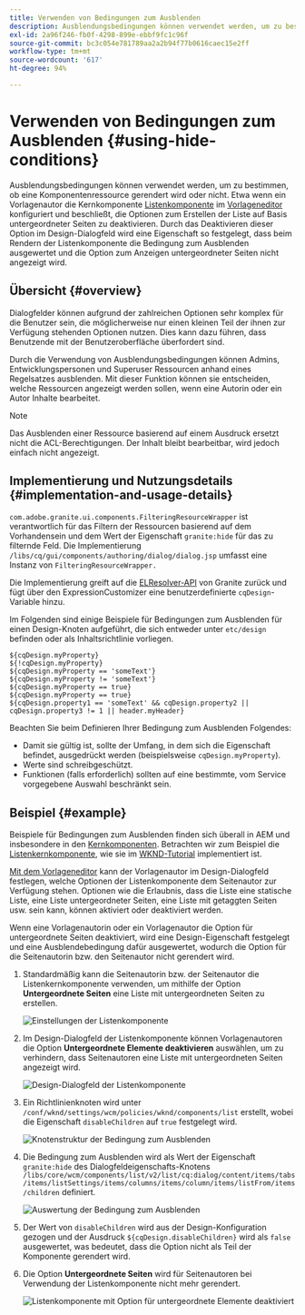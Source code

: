 ```yaml
---
title: Verwenden von Bedingungen zum Ausblenden
description: Ausblendungsbedingungen können verwendet werden, um zu bestimmen, ob eine Komponentenressource gerendert wird oder nicht.
exl-id: 2a96f246-fb0f-4298-899e-ebbf9fc1c96f
source-git-commit: bc3c054e781789aa2a2b94f77b0616caec15e2ff
workflow-type: tm+mt
source-wordcount: '617'
ht-degree: 94%

---
```


# Verwenden von Bedingungen zum Ausblenden {#using-hide-conditions}

Ausblendungsbedingungen können verwendet werden, um zu bestimmen, ob eine Komponentenressource gerendert wird oder nicht. Etwa wenn ein Vorlagenautor die Kernkomponente [Listenkomponente](https://experienceleague.adobe.com/docs/experience-manager-core-components/using/components/list.html?lang=de) im [Vorlageneditor](/help/sites-cloud/authoring/features/templates.md) konfiguriert und beschließt, die Optionen zum Erstellen der Liste auf Basis untergeordneter Seiten zu deaktivieren. Durch das Deaktivieren dieser Option im Design-Dialogfeld wird eine Eigenschaft so festgelegt, dass beim Rendern der Listenkomponente die Bedingung zum Ausblenden ausgewertet und die Option zum Anzeigen untergeordneter Seiten nicht angezeigt wird.

## Übersicht {#overview}

Dialogfelder können aufgrund der zahlreichen Optionen sehr komplex für die Benutzer sein, die möglicherweise nur einen kleinen Teil der ihnen zur Verfügung stehenden Optionen nutzen. Dies kann dazu führen, dass Benutzende mit der Benutzeroberfläche überfordert sind.

Durch die Verwendung von Ausblendungsbedingungen können Admins, Entwicklungspersonen und Superuser Ressourcen anhand eines Regelsatzes ausblenden. Mit dieser Funktion können sie entscheiden, welche Ressourcen angezeigt werden sollen, wenn eine Autorin oder ein Autor Inhalte bearbeitet.

>[!NOTE]
>
>Das Ausblenden einer Ressource basierend auf einem Ausdruck ersetzt nicht die ACL-Berechtigungen. Der Inhalt bleibt bearbeitbar, wird jedoch einfach nicht angezeigt.

## Implementierung und Nutzungsdetails {#implementation-and-usage-details}

`com.adobe.granite.ui.components.FilteringResourceWrapper` ist verantwortlich für das Filtern der Ressourcen basierend auf dem Vorhandensein und dem Wert der Eigenschaft `granite:hide` für das zu filternde Feld. Die Implementierung `/libs/cq/gui/components/authoring/dialog/dialog.jsp` umfasst eine Instanz von `FilteringResourceWrapper.`

Die Implementierung greift auf die [ELResolver-API](https://helpx.adobe.com/de/experience-manager/6-5/sites/developing/using/reference-materials/granite-ui/api/jcr_root/libs/granite/ui/docs/server/el.html) von Granite zurück und fügt über den ExpressionCustomizer eine benutzerdefinierte `cqDesign`-Variable hinzu.

Im Folgenden sind einige Beispiele für Bedingungen zum Ausblenden für einen Design-Knoten aufgeführt, die sich entweder unter `etc/design` befinden oder als Inhaltsrichtlinie vorliegen.

```
${cqDesign.myProperty}
${!cqDesign.myProperty}
${cqDesign.myProperty == 'someText'}
${cqDesign.myProperty != 'someText'}
${cqDesign.myProperty == true}
${cqDesign.myProperty == true}
${cqDesign.property1 == 'someText' && cqDesign.property2 || cqDesign.property3 != 1 || header.myHeader}
```

Beachten Sie beim Definieren Ihrer Bedingung zum Ausblenden Folgendes:

* Damit sie gültig ist, sollte der Umfang, in dem sich die Eigenschaft befindet, ausgedrückt werden (beispielsweise `cqDesign.myProperty`).
* Werte sind schreibgeschützt.
* Funktionen (falls erforderlich) sollten auf eine bestimmte, vom Service vorgegebene Auswahl beschränkt sein.

## Beispiel {#example}

Beispiele für Bedingungen zum Ausblenden finden sich überall in AEM und insbesondere in den [Kernkomponenten](https://experienceleague.adobe.com/docs/experience-manager-core-components/using/introduction.html?lang=de). Betrachten wir zum Beispiel die [Listenkernkomponente](https://experienceleague.adobe.com/docs/experience-manager-core-components/using/components/list.html?lang=de), wie sie im [WKND-Tutorial](/help/implementing/developing/introduction/develop-wknd-tutorial.md) implementiert ist.

[Mit dem Vorlageneditor](/help/sites-cloud/authoring/features/templates.md) kann der Vorlagenautor im Design-Dialogfeld festlegen, welche Optionen der Listenkomponente dem Seitenautor zur Verfügung stehen. Optionen wie die Erlaubnis, dass die Liste eine statische Liste, eine Liste untergeordneter Seiten, eine Liste mit getaggten Seiten usw. sein kann, können aktiviert oder deaktiviert werden.

Wenn eine Vorlagenautorin oder ein Vorlagenautor die Option für untergeordnete Seiten deaktiviert, wird eine Design-Eigenschaft festgelegt und eine Ausblendebedingung dafür ausgewertet, wodurch die Option für die Seitenautorin bzw. den Seitenautor nicht gerendert wird.

1. Standardmäßig kann die Seitenautorin bzw. der Seitenautor die Listenkernkomponente verwenden, um mithilfe der Option **Untergeordnete Seiten** eine Liste mit untergeordneten Seiten zu erstellen.

   ![Einstellungen der Listenkomponente](assets/hide-conditions-list-settings.png)

1. Im Design-Dialogfeld der Listenkomponente können Vorlagenautoren die Option **Untergeordnete Elemente deaktivieren** auswählen, um zu verhindern, dass Seitenautoren eine Liste mit untergeordneten Seiten angezeigt wird.

   ![Design-Dialogfeld der Listenkomponente](assets/hide-conditions-list-design.png)

1. Ein Richtlinienknoten wird unter `/conf/wknd/settings/wcm/policies/wknd/components/list` erstellt, wobei die Eigenschaft `disableChildren` auf `true` festgelegt wird.

   ![Knotenstruktur der Bedingung zum Ausblenden](assets/hide-conditions-node-structure.png)

1. Die Bedingung zum Ausblenden wird als Wert der Eigenschaft `granite:hide` des Dialogfeldeigenschafts-Knotens `/libs/core/wcm/components/list/v2/list/cq:dialog/content/items/tabs/items/listSettings/items/columns/items/column/items/listFrom/items/children` definiert.

   ![Auswertung der Bedingung zum Ausblenden](assets/hide-conditions-evaluation.png)

1. Der Wert von `disableChildren` wird aus der Design-Konfiguration gezogen und der Ausdruck `${cqDesign.disableChildren}` wird als `false` ausgewertet, was bedeutet, dass die Option nicht als Teil der Komponente gerendert wird.

1. Die Option **Untergeordnete Seiten** wird für Seitenautoren bei Verwendung der Listenkomponente nicht mehr gerendert.

   ![Listenkomponente mit Option für untergeordnete Elemente deaktiviert](assets/hide-conditions-child-disabled.png)
